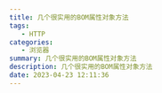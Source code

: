 ```yaml
---
title: 几个很实用的BOM属性对象方法
tags: 
   - HTTP
categories: 
   - 浏览器
summary: 几个很实用的BOM属性对象方法
description: 几个很实用的BOM属性对象方法
date: 2023-04-23 12:11:36
---
```


